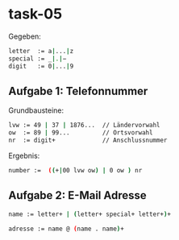 # task-05


Gegeben:
```sh
letter  := a|...|z
special := _|.|−
digit   := 0|...|9
```

## Aufgabe 1: Telefonnummer

Grundbausteine:
```sh
lvw := 49 | 37 | 1876...  // Ländervorwahl
ow  := 89 | 99...         // Ortsvorwahl
nr  := digit+             // Anschlussnummer
```

Ergebnis:
```sh
number :=  ((+|00 lvw ow) | 0 ow ) nr
```


## Aufgabe 2: E-Mail Adresse

```sh
name := letter+ | (letter+ special+ letter+)+

adresse := name @ (name . name)+
```
